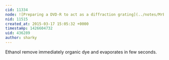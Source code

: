 ```yaml
---
cid: 11334
node: ![Preparing a DVD-R to act as a diffraction grating](../notes/MrBumper/01-11-2015/preparing-a-dvd-r-to-act-as-a-diffraction-grating)
nid: 11515
created_at: 2015-03-17 15:05:32 +0000
timestamp: 1426604732
uid: 436289
author: sharky
---
```


Ethanol remove immediately organic dye and evaporates in few seconds.